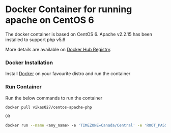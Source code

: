 # Docker Container for running apache on CentOS 6
The docker container is based on CentOS 6. 
Apache v2.2.15 has been installed to support php v5.6

More details are available on [Docker Hub Registry](https://registry.hub.docker.com/u/vikas027/centos-apache-php/).

### Docker Installation
Install [Docker](https://docs.docker.com/installation/) on your favourite distro and run the container

### Run Container
Run the below commands to run the container

```bash
docker pull vikas027/centos-apache-php

OR

docker run --name <any_name> -e 'TIMEZONE=Canada/Central' -e 'ROOT_PASS=secret' -d -p <host_http_port>:80 -p <host_ssh_port>:22 -v <path_of_website_files>:/var/www/html vikas027/centos6-apache-php
```
